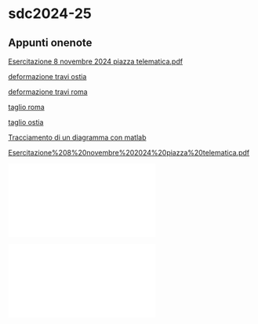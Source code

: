 # sdc2024-25

## Appunti onenote


[Esercitazione 8 novembre 2024 piazza telematica.pdf](file:///C%3A%5CUsers%5CGiuseppe%5COneDrive%20-%20Universita%20degli%20Studi%20Roma%20Tre%5CReposActive%5Csdc2024-25%5CEsercitazione%208%20novembre%202024%20piazza%20telematica.pdf)

[deformazione travi ostia](Deformazione%20travi%20ostia%20%20%20%20%20%20%20%20%20%20%20%20%20%20%20%20.pdf)

[deformazione travi roma](Deformazion%20travi%20roma%20%20%20%20%20%20%20%20%20%20%20%20%20%20.pdf)

[taglio roma](Taglio%20Roma%20%20%20%20%20%20.pdf)

[taglio ostia](Taglio%20ostia%20%20%20%20%20%20%20%20%20%20%20%20.pdf)

[Tracciamento di un diagramma con matlab](tracciamento%20dei%20diagrammi%20delle%20cds%20con%20matlab.pdf)

[Esercitazione%208%20novembre%202024%20piazza%20telematica.pdf](Esercitazione%208%20novembre%202024%20piazza%20telematica.pdf)

![](Taglio%20ostia%20%20%20%20%20%20%20%20%20%20%20%20.pdf)

![](Taglio%20Roma%20%20%20%20%20%20.pdf)
